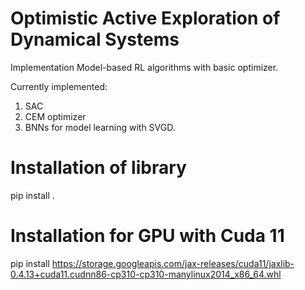 # Optimistic Active Exploration of Dynamical Systems
Implementation Model-based RL algorithms with basic optimizer.

Currently implemented:
1. SAC
2. CEM optimizer
3. BNNs for model learning with SVGD.

# Installation of library
pip install .

# Installation for GPU with Cuda 11
pip install https://storage.googleapis.com/jax-releases/cuda11/jaxlib-0.4.13+cuda11.cudnn86-cp310-cp310-manylinux2014_x86_64.whl